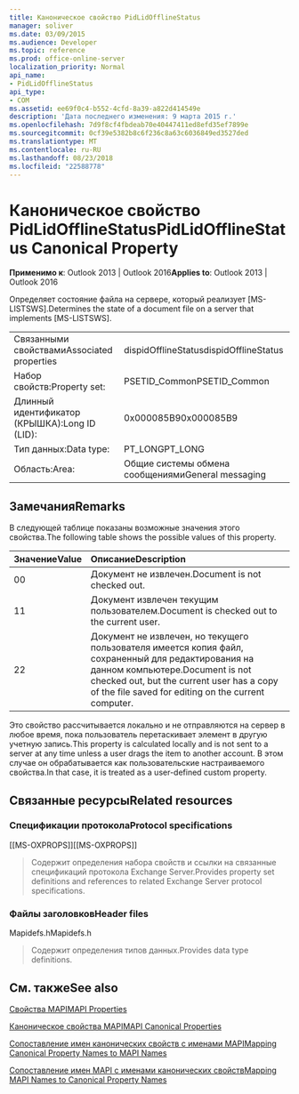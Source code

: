 ```yaml
---
title: Каноническое свойство PidLidOfflineStatus
manager: soliver
ms.date: 03/09/2015
ms.audience: Developer
ms.topic: reference
ms.prod: office-online-server
localization_priority: Normal
api_name:
- PidLidOfflineStatus
api_type:
- COM
ms.assetid: ee69f0c4-b552-4cfd-8a39-a822d414549e
description: 'Дата последнего изменения: 9 марта 2015 г.'
ms.openlocfilehash: 7d9f8cf4fbdeab70e40447411ed8efd35ef7899e
ms.sourcegitcommit: 0cf39e5382b8c6f236c8a63c6036849ed3527ded
ms.translationtype: MT
ms.contentlocale: ru-RU
ms.lasthandoff: 08/23/2018
ms.locfileid: "22588778"
---
```

# <a name="pidlidofflinestatus-canonical-property"></a><span data-ttu-id="f77ae-103">Каноническое свойство PidLidOfflineStatus</span><span class="sxs-lookup"><span data-stu-id="f77ae-103">PidLidOfflineStatus Canonical Property</span></span>

  
  
<span data-ttu-id="f77ae-104">**Применимо к**: Outlook 2013 | Outlook 2016</span><span class="sxs-lookup"><span data-stu-id="f77ae-104">**Applies to**: Outlook 2013 | Outlook 2016</span></span> 
  
<span data-ttu-id="f77ae-105">Определяет состояние файла на сервере, который реализует [MS-LISTSWS].</span><span class="sxs-lookup"><span data-stu-id="f77ae-105">Determines the state of a document file on a server that implements [MS-LISTSWS].</span></span>
  
|||
|:-----|:-----|
|<span data-ttu-id="f77ae-106">Связанными свойствами</span><span class="sxs-lookup"><span data-stu-id="f77ae-106">Associated properties</span></span>  <br/> |<span data-ttu-id="f77ae-107">dispidOfflineStatus</span><span class="sxs-lookup"><span data-stu-id="f77ae-107">dispidOfflineStatus</span></span>  <br/> |
|<span data-ttu-id="f77ae-108">Набор свойств:</span><span class="sxs-lookup"><span data-stu-id="f77ae-108">Property set:</span></span>  <br/> |<span data-ttu-id="f77ae-109">PSETID_Common</span><span class="sxs-lookup"><span data-stu-id="f77ae-109">PSETID_Common</span></span>  <br/> |
|<span data-ttu-id="f77ae-110">Длинный идентификатор (КРЫШКА):</span><span class="sxs-lookup"><span data-stu-id="f77ae-110">Long ID (LID):</span></span>  <br/> |<span data-ttu-id="f77ae-111">0x000085B9</span><span class="sxs-lookup"><span data-stu-id="f77ae-111">0x000085B9</span></span>  <br/> |
|<span data-ttu-id="f77ae-112">Тип данных:</span><span class="sxs-lookup"><span data-stu-id="f77ae-112">Data type:</span></span>  <br/> |<span data-ttu-id="f77ae-113">PT_LONG</span><span class="sxs-lookup"><span data-stu-id="f77ae-113">PT_LONG</span></span>  <br/> |
|<span data-ttu-id="f77ae-114">Область:</span><span class="sxs-lookup"><span data-stu-id="f77ae-114">Area:</span></span>  <br/> |<span data-ttu-id="f77ae-115">Общие системы обмена сообщениями</span><span class="sxs-lookup"><span data-stu-id="f77ae-115">General messaging</span></span>  <br/> |
   
## <a name="remarks"></a><span data-ttu-id="f77ae-116">Замечания</span><span class="sxs-lookup"><span data-stu-id="f77ae-116">Remarks</span></span>

<span data-ttu-id="f77ae-117">В следующей таблице показаны возможные значения этого свойства.</span><span class="sxs-lookup"><span data-stu-id="f77ae-117">The following table shows the possible values of this property.</span></span>
  
|<span data-ttu-id="f77ae-118">**Значение**</span><span class="sxs-lookup"><span data-stu-id="f77ae-118">**Value**</span></span>|<span data-ttu-id="f77ae-119">**Описание**</span><span class="sxs-lookup"><span data-stu-id="f77ae-119">**Description**</span></span>|
|:-----|:-----|
|<span data-ttu-id="f77ae-120">0</span><span class="sxs-lookup"><span data-stu-id="f77ae-120">0</span></span>  <br/> |<span data-ttu-id="f77ae-121">Документ не извлечен.</span><span class="sxs-lookup"><span data-stu-id="f77ae-121">Document is not checked out.</span></span>  <br/> |
|<span data-ttu-id="f77ae-122">1</span><span class="sxs-lookup"><span data-stu-id="f77ae-122">1</span></span>  <br/> |<span data-ttu-id="f77ae-123">Документ извлечен текущим пользователем.</span><span class="sxs-lookup"><span data-stu-id="f77ae-123">Document is checked out to the current user.</span></span>  <br/> |
|<span data-ttu-id="f77ae-124">2</span><span class="sxs-lookup"><span data-stu-id="f77ae-124">2</span></span>  <br/> |<span data-ttu-id="f77ae-125">Документ не извлечен, но текущего пользователя имеется копия файл, сохраненный для редактирования на данном компьютере.</span><span class="sxs-lookup"><span data-stu-id="f77ae-125">Document is not checked out, but the current user has a copy of the file saved for editing on the current computer.</span></span>  <br/> |
   
<span data-ttu-id="f77ae-126">Это свойство рассчитывается локально и не отправляются на сервер в любое время, пока пользователь перетаскивает элемент в другую учетную запись.</span><span class="sxs-lookup"><span data-stu-id="f77ae-126">This property is calculated locally and is not sent to a server at any time unless a user drags the item to another account.</span></span> <span data-ttu-id="f77ae-127">В этом случае он обрабатывается как пользовательские настраиваемого свойства.</span><span class="sxs-lookup"><span data-stu-id="f77ae-127">In that case, it is treated as a user-defined custom property.</span></span>
  
## <a name="related-resources"></a><span data-ttu-id="f77ae-128">Связанные ресурсы</span><span class="sxs-lookup"><span data-stu-id="f77ae-128">Related resources</span></span>

### <a name="protocol-specifications"></a><span data-ttu-id="f77ae-129">Спецификации протокола</span><span class="sxs-lookup"><span data-stu-id="f77ae-129">Protocol specifications</span></span>

<span data-ttu-id="f77ae-130">[[MS-OXPROPS]]</span><span class="sxs-lookup"><span data-stu-id="f77ae-130">[[MS-OXPROPS]]</span></span> 
  
> <span data-ttu-id="f77ae-131">Содержит определения набора свойств и ссылки на связанные спецификаций протокола Exchange Server.</span><span class="sxs-lookup"><span data-stu-id="f77ae-131">Provides property set definitions and references to related Exchange Server protocol specifications.</span></span>
    
### <a name="header-files"></a><span data-ttu-id="f77ae-132">Файлы заголовков</span><span class="sxs-lookup"><span data-stu-id="f77ae-132">Header files</span></span>

<span data-ttu-id="f77ae-133">Mapidefs.h</span><span class="sxs-lookup"><span data-stu-id="f77ae-133">Mapidefs.h</span></span>
  
> <span data-ttu-id="f77ae-134">Содержит определения типов данных.</span><span class="sxs-lookup"><span data-stu-id="f77ae-134">Provides data type definitions.</span></span>
    
## <a name="see-also"></a><span data-ttu-id="f77ae-135">См. также</span><span class="sxs-lookup"><span data-stu-id="f77ae-135">See also</span></span>



[<span data-ttu-id="f77ae-136">Свойства MAPI</span><span class="sxs-lookup"><span data-stu-id="f77ae-136">MAPI Properties</span></span>](mapi-properties.md)
  
[<span data-ttu-id="f77ae-137">Каноническое свойства MAPI</span><span class="sxs-lookup"><span data-stu-id="f77ae-137">MAPI Canonical Properties</span></span>](mapi-canonical-properties.md)
  
[<span data-ttu-id="f77ae-138">Сопоставление имен канонических свойств с именами MAPI</span><span class="sxs-lookup"><span data-stu-id="f77ae-138">Mapping Canonical Property Names to MAPI Names</span></span>](mapping-canonical-property-names-to-mapi-names.md)
  
[<span data-ttu-id="f77ae-139">Сопоставление имен MAPI с именами канонических свойств</span><span class="sxs-lookup"><span data-stu-id="f77ae-139">Mapping MAPI Names to Canonical Property Names</span></span>](mapping-mapi-names-to-canonical-property-names.md)

